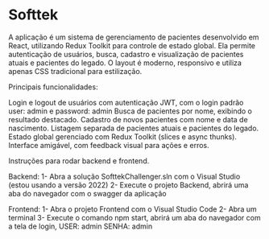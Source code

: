 # Softtek

A aplicação é um sistema de gerenciamento de pacientes desenvolvido em React, utilizando Redux Toolkit para controle de estado global. Ela permite autenticação de usuários, busca, cadastro e visualização de pacientes atuais e pacientes do legado. O layout é moderno, responsivo e utiliza apenas CSS tradicional para estilização.

Principais funcionalidades:

Login e logout de usuários com autenticação JWT, com o login padrão user: admin e password: admin
Busca de pacientes por nome, exibindo o resultado destacado.
Cadastro de novos pacientes com nome e data de nascimento.
Listagem separada de pacientes atuais e pacientes do legado.
Estado global gerenciado com Redux Toolkit (slices e async thunks).
Interface amigável, com feedback visual para ações e erros. 

Instruções para rodar backend e frontend.

Backend:
1- Abra a solução SofttekChallenger.sln com o Visual Studio (estou usando a versão 2022)
2- Execute o projeto Backend, abrirá uma aba do navegador com o swagger da aplicação

Frontend: 
1- Abra o projeto Frontend com o Visual Studio Code
2- Abra um terminal 
3- Execute o comando npm start, abrirá um aba do navegador com a tela de login, USER: admin SENHA: admin